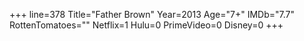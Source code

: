 +++
line=378
Title="Father Brown"
Year=2013
Age="7+"
IMDb="7.7"
RottenTomatoes=""
Netflix=1
Hulu=0
PrimeVideo=0
Disney=0
+++

